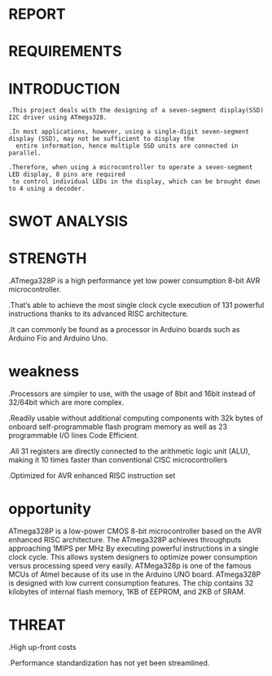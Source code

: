 # **REPORT**

# **REQUIREMENTS**

# **INTRODUCTION**

    .This project deals with the designing of a seven-segment display(SSD) I2C driver using ATmega328.
    
    .In most applications, however, using a single-digit seven-segment display (SSD), may not be sufficient to display the
      entire information, hence multiple SSD units are connected in parallel.
      
    .Therefore, when using a microcontroller to operate a seven-segment LED display, 8 pins are required 
     to control individual LEDs in the display, which can be brought down to 4 using a decoder.
     
     
# **SWOT ANALYSIS**

#  **STRENGTH**
 
   .ATmega328P is a high performance yet low power consumption 8-bit AVR microcontroller.
   
   .That’s able to achieve the most single clock cycle execution of 131 powerful instructions
    thanks to its advanced RISC architecture.
    
   .It can commonly be found as a processor in Arduino boards such as Arduino Fio and Arduino Uno.
   
 # **weakness**

   .Processors are simpler to use, with the usage of 8bit and 16bit instead of 32/64bit which are more complex.
   
   .Readily usable without additional computing components with 32k bytes of onboard self-programmable flash program memory
    as well as 23 programmable I/O lines Code Efficient.
    
   .All 31 registers are directly connected to the arithmetic logic unit (ALU), making it
    10 times faster than conventional CISC microcontrollers
    
   .Optimized for AVR enhanced RISC instruction set
   
  # **opportunity**

  ATmega328P is a low-power CMOS 8-bit microcontroller based on the AVR enhanced RISC architecture. The ATmega328P achieves throughputs approaching 1MIPS per MHz By executing     powerful instructions in a single clock cycle. This allows system designers to optimize power consumption versus processing speed very easily. ATMega328p is one of the famous   MCUs of Atmel because of its use in the Arduino UNO board. ATmega328P is designed with low current consumption features. The chip contains 32 kilobytes of internal flash         memory, 1KB of EEPROM, and 2KB of SRAM.

 # **THREAT**
 
  .High up-front costs
  
  .Performance standardization has not yet been streamlined.
